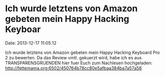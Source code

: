 Ich wurde letztens von Amazon gebeten mein Happy Hacking Keyboar
================================================================

Date: 2013-12-17 11:05:12

Ich wurde letztens von Amazon gebeten mein Happy Hacking Keyboard Pro 2
zu bewerten. Da das Review vmtl. gekuerzt wird, habe ich es aus
TRANSPARENSGRUENDEN hier fuer Euch zum Nachlesen hochgeladen:
<http://fettemama.org:6502/450764b78cc80e5afbaa384ba7a57a58>

